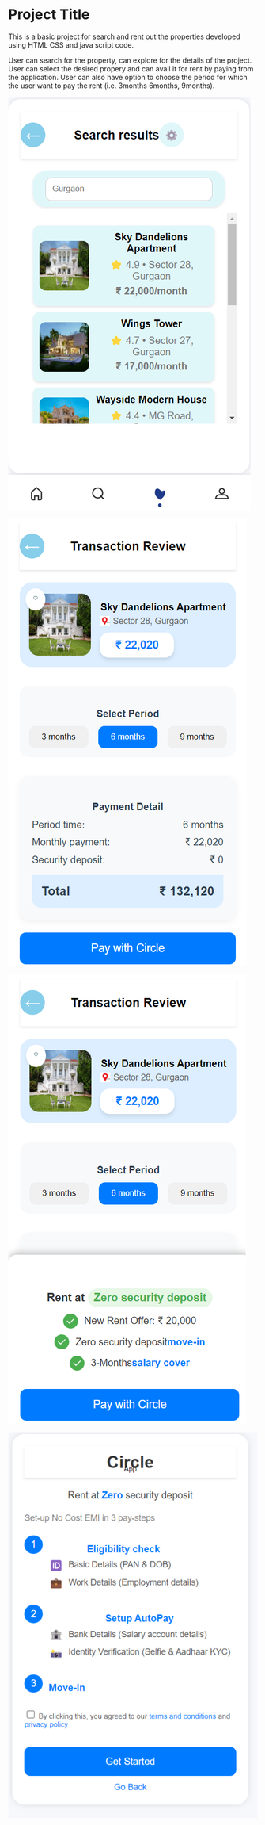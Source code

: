 # Project Title 
This is a basic project for search and rent out the properties developed using HTML CSS and java script code.

User can search for the property, can explore for the details of the project.
User can select the desired propery and can avail it for rent by paying from the application.
User can also have option to choose the period for which the user want to pay the rent (i.e. 3months 6months, 9months).

![alt text](image.png)

![alt text](image-1.png)

![alt text](image-2.png)

![alt text](image-3.png)
